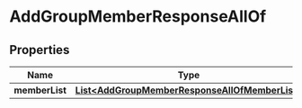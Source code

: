 

# AddGroupMemberResponseAllOf


## Properties

| Name | Type | Description | Notes |
|------------ | ------------- | ------------- | -------------|
|**memberList** | [**List&lt;AddGroupMemberResponseAllOfMemberList&gt;**](AddGroupMemberResponseAllOfMemberList.md) |  |  [optional] |




